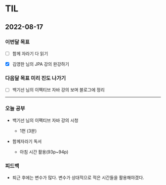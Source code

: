 # TIL

## 2022-08-17

### 이번달 목표

- [ ] 함께 자라기 다 읽기

- [x] 김영한 님의 JPA 강의 완강하기

### 다음달 목표 미리 진도 나가기

- [ ] 백기선 님의 이펙티브 자바 강의 보며 블로그에 정리

---

### 오늘 공부

- 백기선 님의 이펙티브 자바 강의 시청

  - 1편 (3분)

- 함께자라기 독서

  - 아침 시간 활용(93p~94p)

### 피드백

- 퇴근 후에는 변수가 많다. 변수가 상대적으로 적은 시간들을 활용해야겠다.
